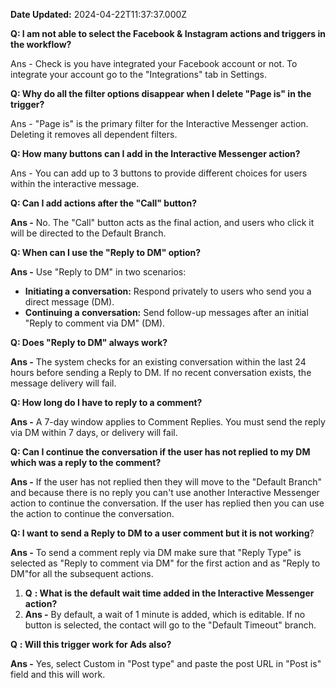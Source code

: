 **Date Updated:** 2024-04-22T11:37:37.000Z

  
**Q: I am not able to select the Facebook & Instagram actions and triggers in the workflow?**

Ans - Check is you have integrated your Facebook account or not. To integrate your account go to the "Integrations" tab in Settings.

  
**Q: Why do all the filter options disappear when I delete "Page is" in the trigger?**

Ans - "Page is" is the primary filter for the Interactive Messenger action. Deleting it removes all dependent filters.

  
**Q: How many buttons can I add in the Interactive Messenger action?**

Ans - You can add up to 3 buttons to provide different choices for users within the interactive message.

  
**Q: Can I add actions after the "Call" button?**

**Ans -** No. The "Call" button acts as the final action, and users who click it will be directed to the Default Branch.

  
**Q: When can I use the "Reply to DM" option?**

**Ans -** Use "Reply to DM" in two scenarios:

* **Initiating a conversation:** Respond privately to users who send you a direct message (DM).
* **Continuing a conversation:** Send follow-up messages after an initial "Reply to comment via DM" (DM).

**Q: Does "Reply to DM" always work?**

**Ans -** The system checks for an existing conversation within the last 24 hours before sending a Reply to DM. If no recent conversation exists, the message delivery will fail.

  
**Q: How long do I have to reply to a comment?**

**Ans -** A 7-day window applies to Comment Replies. You must send the reply via DM within 7 days, or delivery will fail.

  
**Q: Can I continue the conversation if the user has not replied to my DM which was a reply to the comment?**

**Ans -** If the user has not replied then they will move to the "Default Branch" and because there is no reply you can't use another Interactive Messenger action to continue the conversation. If the user has replied then you can use the action to continue the conversation.

  
**Q: I want to send a Reply to DM to a user comment but it is not working**?

**Ans -** To send a comment reply via DM make sure that "Reply Type" is selected as "Reply to comment via DM" for the first action and as "Reply to DM"for all the subsequent actions.

  
1. **Q** **: What is the default wait time added in the Interactive Messenger action?**
2. **Ans -** By default, a wait of 1 minute is added, which is editable. If no button is selected, the contact will go to the "Default Timeout" branch.

**Q** **: Will this trigger work for Ads also?**

  
**Ans -** Yes, select Custom in "Post type" and paste the post URL in "Post is" field and this will work.
  
  
